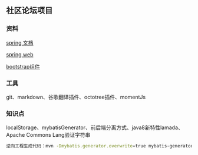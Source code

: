 ## 社区论坛项目

### 资料
[spring 文档](https://spring.io/guides)

[spring web](https://spring.io/guides/gs/serving-web-content/)

[bootstrap组件](https://v3.bootcss.com/components/)
### 工具
git、markdown、谷歌翻译插件、octotree插件、momentJs
### 知识点
localStorage、mybatisGenerator、前后端分离方式、java8新特性lamada、Apache Commons Lang验证字符串
```bash
逆向工程生成代码：mvn -Dmybatis.generator.overwrite=true mybatis-generator:generate



